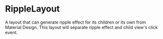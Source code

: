 # RippleLayout
A layout that can generate ripple effect for its children or its own from Material Design.
This layout will separate ripple effect and child view's click event.
